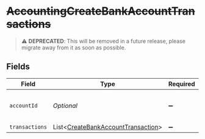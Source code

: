 # ~~AccountingCreateBankAccountTransactions~~

> :warning: **DEPRECATED**: This will be removed in a future release, please migrate away from it as soon as possible.


## Fields

| Field                                                                                     | Type                                                                                      | Required                                                                                  | Description                                                                               | Example                                                                                   |
| ----------------------------------------------------------------------------------------- | ----------------------------------------------------------------------------------------- | ----------------------------------------------------------------------------------------- | ----------------------------------------------------------------------------------------- | ----------------------------------------------------------------------------------------- |
| `accountId`                                                                               | *Optional<String>*                                                                        | :heavy_minus_sign:                                                                        | Unique identifier for a bank account.                                                     | 13d946f0-c5d5-42bc-b092-97ece17923ab                                                      |
| `transactions`                                                                            | List<[CreateBankAccountTransaction](../../models/shared/CreateBankAccountTransaction.md)> | :heavy_minus_sign:                                                                        | N/A                                                                                       |                                                                                           |